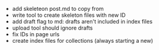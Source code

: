 - add skeleteon post.md to copy from
- write tool to create skeleton files with new ID
- add draft flag to md: drafts aren't included in index files
- upload tool should ignore drafts
- fix IDs in page urls
- create index files for collections (always starting a new)

